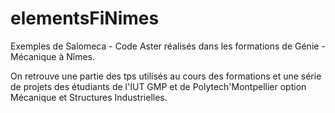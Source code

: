 elementsFiNimes
===============

Exemples de Salomeca - Code Aster réalisés dans les formations de Génie - Mécanique à Nîmes.

On retrouve une partie des tps utilisés au cours des formations et une série de projets des étudiants de l'IUT GMP et de Polytech'Montpellier option Mécanique et Structures Industrielles.

